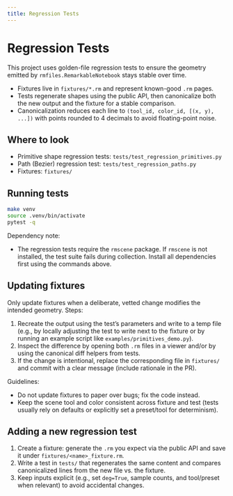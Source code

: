```yaml
---
title: Regression Tests
---
```


# Regression Tests

This project uses golden-file regression tests to ensure the geometry emitted by `rmfiles.RemarkableNotebook` stays stable over time.

- Fixtures live in `fixtures/*.rm` and represent known-good `.rm` pages.
- Tests regenerate shapes using the public API, then canonicalize both the new output and the fixture for a stable comparison.
- Canonicalization reduces each line to `(tool_id, color_id, [(x, y), ...])` with points rounded to 4 decimals to avoid floating-point noise.

## Where to look

- Primitive shape regression tests: `tests/test_regression_primitives.py`
- Path (Bezier) regression test: `tests/test_regression_paths.py`
- Fixtures: `fixtures/`

## Running tests

```bash
make venv
source .venv/bin/activate
pytest -q
```

Dependency note:

- The regression tests require the `rmscene` package. If `rmscene` is not installed, the test suite fails during collection. Install all dependencies first using the commands above.

## Updating fixtures

Only update fixtures when a deliberate, vetted change modifies the intended geometry. Steps:

1) Recreate the output using the test’s parameters and write to a temp file (e.g., by locally adjusting the test to write next to the fixture or by running an example script like `examples/primitives_demo.py`).
2) Inspect the difference by opening both `.rm` files in a viewer and/or by using the canonical diff helpers from tests.
3) If the change is intentional, replace the corresponding file in `fixtures/` and commit with a clear message (include rationale in the PR).

Guidelines:

- Do not update fixtures to paper over bugs; fix the code instead.
- Keep the scene tool and color consistent across fixture and test (tests usually rely on defaults or explicitly set a preset/tool for determinism).

## Adding a new regression test

1) Create a fixture: generate the `.rm` you expect via the public API and save it under `fixtures/<name>_fixture.rm`.
2) Write a test in `tests/` that regenerates the same content and compares canonicalized lines from the new file vs. the fixture.
3) Keep inputs explicit (e.g., set `deg=True`, sample counts, and tool/preset when relevant) to avoid accidental changes.
